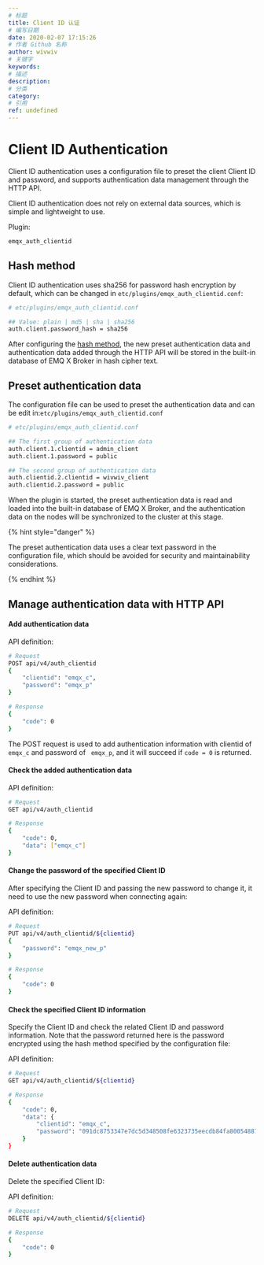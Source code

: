 ```yaml
---
# 标题
title: Client ID 认证
# 编写日期
date: 2020-02-07 17:15:26
# 作者 Github 名称
author: wivwiv
# 关键字
keywords:
# 描述
description:
# 分类
category: 
# 引用
ref: undefined
---
```


# Client ID Authentication

Client ID authentication uses a configuration file to preset the client Client ID and password, and supports authentication data management through the HTTP API.

Client ID authentication does not rely on external data sources, which is simple and lightweight to use.

Plugin:

```bash
emqx_auth_clientid
```



## Hash method

Client ID authentication uses sha256 for password hash encryption by default, which can be changed in `etc/plugins/emqx_auth_clientid.conf`:

```bash
# etc/plugins/emqx_auth_clientid.conf

## Value: plain | md5 | sha | sha256 
auth.client.password_hash = sha256
```

After configuring the [hash method](./auth.md#加盐规则与哈希方法), the new preset authentication data and authentication data added through the HTTP API will be stored in the built-in database of EMQ X Broker in hash cipher text.



## Preset authentication data

The configuration file can be used to preset the authentication data and can be edit in:`etc/plugins/emqx_auth_clientid.conf`

```bash
# etc/plugins/emqx_auth_clientid.conf

## The first group of authentication data
auth.client.1.clientid = admin_client
auth.client.1.password = public

## The second group of authentication data
auth.clientid.2.clientid = wivwiv_client
auth.clientid.2.password = public
```

When the plugin is started, the preset authentication data is read and loaded into the built-in database of EMQ X Broker, and the authentication data on the nodes will be synchronized to the cluster at this stage.

<!-- TODO 补充加载规则 -->

{% hint style="danger" %} 

The preset authentication data uses a clear text password in the configuration file, which should be avoided for security and maintainability considerations.

{% endhint %}



## Manage authentication data with HTTP API

#### Add authentication data

API definition:

```bash
# Request
POST api/v4/auth_clientid
{
    "clientid": "emqx_c",
    "password": "emqx_p"
}

# Response
{
    "code": 0
}
```

The POST request is used to add authentication information with clientid of `emqx_c` and password of ` emqx_p`, and  it will succeed if `code = 0` is returned.



#### Check the added authentication data

API definition:

```bash
# Request
GET api/v4/auth_clientid

# Response
{
    "code": 0,
    "data": ["emqx_c"]
}
```



#### Change the password of the specified Client ID

After specifying the Client ID and passing the new password to change it, it need to use the new password when connecting again:

API definition:

```bash
# Request
PUT api/v4/auth_clientid/${clientid}
{
    "password": "emqx_new_p"
}

# Response
{
    "code": 0
}
```



#### Check the specified Client ID information

Specify the Client ID and check the related Client ID and password information. Note that the password returned here is the password encrypted using the hash method specified by the configuration file:

API definition:

```bash
# Request
GET api/v4/auth_clientid/${clientid}

# Response
{
    "code": 0,
    "data": {
        "clientid": "emqx_c",
        "password": "091dc8753347e7dc5d348508fe6323735eecdb84fa800548870158117af8a0c0"
    }
}
```




#### Delete authentication data

Delete the specified Client ID:

API definition:

```bash
# Request
DELETE api/v4/auth_clientid/${clientid}

# Response
{
    "code": 0
}
```
